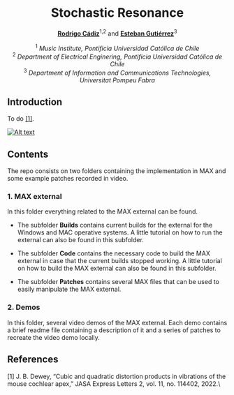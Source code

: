 <div align="center">
  
# Stochastic Resonance

[**Rodrigo Cádiz**](https://rodrigocadiz.com/music/)<sup>1,2</sup> and [**Esteban Gutiérrez**](https://github.com/cordutie)<sup>3</sup>

<sup>1</sup> *Music Institute, Pontificia Universidad Católica de Chile* <br>
<sup>2</sup> *Department of Electrical Enginering, Pontificia Universidad Católica de Chile* <br>
<sup>3</sup> *Department of Information and Communications Technologies, Universitat Pompeu Fabra* <br>

<div align="left">

## Introduction

To do [[1]](#1).

[![Alt text](https://i3.ytimg.com/vi/UodLZ9XQ_S0/maxresdefault.jpg)](https://youtu.be/UodLZ9XQ_S0)

## Contents

The repo consists on two folders containing the implementation
in MAX and some example patches recorded in video.

### 1. MAX external

In this folder everything related to the MAX external can be found.

- The subfolder **Builds** contains current builds for the external
for the Windows and MAC operative systems. A little tutorial on how
to run the external can also be found in this subfolder.

- The subfolder **Code** contains the necessary code to build the MAX
external in case that the current builds stopped working. A little
tutorial on how to build the MAX external can also be found in this
subfolder.

- The subfolder **Patches** contains several MAX files that can be used 
to easily manipulate the MAX external. 

### 2. Demos

In this folder, several video demos of the MAX external. Each demo 
contains a brief readme file containing a description of it and a series 
of patches to recreate the video demo locally.

## References

<a id="1">[1]</a> J. B. Dewey, “Cubic and quadratic distortion products in vibrations of the mouse cochlear apex,” JASA Express Letters 2, vol. 11, no. 114402, 2022.\
